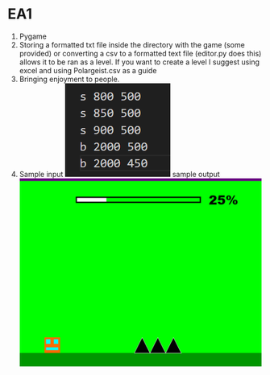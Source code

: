 # EA1
1. Pygame
2. Storing a formatted txt file inside the directory with the game (some provided) or converting a csv to a formatted text file (editor.py does this) allows it to be ran as a level. If you want to create a level I suggest using excel and using Polargeist.csv as a guide
3. Bringing enjoyment to people. 
4. Sample input ![alt text](image.png) sample output ![alt text](image-1.png)